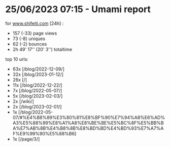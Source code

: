 # 25/06/2023 07:15 - Umami report
for www.shifeiti.com [24h] :

 - 157 (-33) page views
 - 73 (-8) uniques
 - 62 (-2) bounces
 - 2h 49' 17'' (20' 3'') totaltime


top 10 urls:
 - 63x [/blog/2022-12-09/]
 - 32x [/blog/2023-01-12/]
 - 26x [/]
 - 11x [/blog/2022-12-22/]
 - 7x [/blog/2022-05-07/]
 - 5x [/blog/2023-02-03/]
 - 2x [/wiki/]
 - 2x [/blog/2023-02-01/]
 - 1x [/blog/2022-05-07/#%E4%B8%89%E3%80%81%E8%BF%90%E7%94%A8%E6%AD%A3%E5%88%99%E8%A1%A8%E8%BE%BE%E5%BC%8F%E5%BB%BA%E7%AB%8B%E4%B8%8B%E8%BD%BD%E4%BD%93%E7%A7%AF%E9%99%90%E5%88%B6]
 - 1x [/page/3/]


